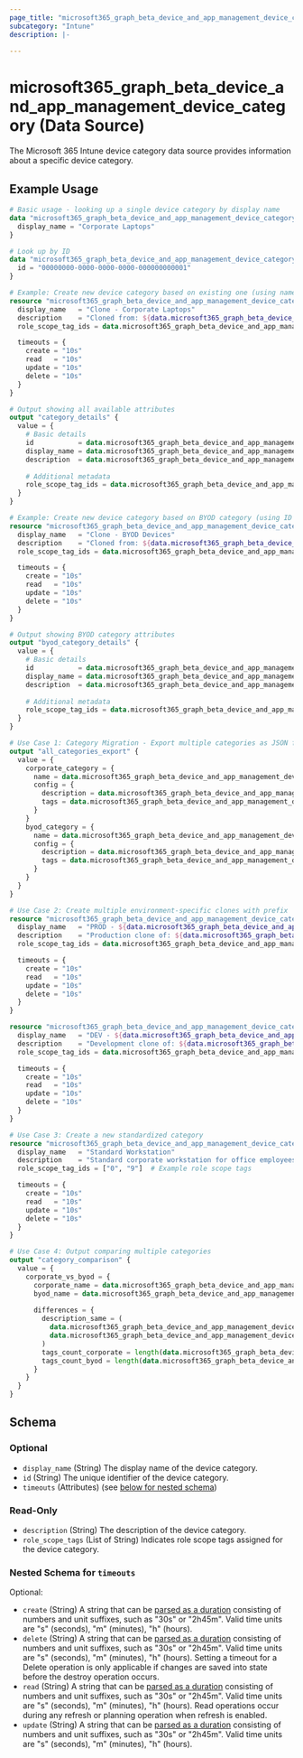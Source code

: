 ```yaml
---
page_title: "microsoft365_graph_beta_device_and_app_management_device_category Data Source - terraform-provider-microsoft365"
subcategory: "Intune"
description: |-
  
---
```


# microsoft365_graph_beta_device_and_app_management_device_category (Data Source)

The Microsoft 365 Intune device category data source provides information about a specific device category.

## Example Usage

```terraform
# Basic usage - looking up a single device category by display name
data "microsoft365_graph_beta_device_and_app_management_device_category" "by_name" {
  display_name = "Corporate Laptops"
}

# Look up by ID
data "microsoft365_graph_beta_device_and_app_management_device_category" "byod_category" {
  id = "00000000-0000-0000-0000-000000000001"
}

# Example: Create new device category based on existing one (using name lookup)
resource "microsoft365_graph_beta_device_and_app_management_device_category" "clone_corporate" {
  display_name   = "Clone - Corporate Laptops"
  description    = "Cloned from: ${data.microsoft365_graph_beta_device_and_app_management_device_category.by_name.description}"
  role_scope_tag_ids = data.microsoft365_graph_beta_device_and_app_management_device_category.by_name.role_scope_tag_ids

  timeouts = {
    create = "10s"
    read   = "10s"
    update = "10s"
    delete = "10s"
  }
}

# Output showing all available attributes
output "category_details" {
  value = {
    # Basic details
    id           = data.microsoft365_graph_beta_device_and_app_management_device_category.by_name.id
    display_name = data.microsoft365_graph_beta_device_and_app_management_device_category.by_name.display_name
    description  = data.microsoft365_graph_beta_device_and_app_management_device_category.by_name.description
    
    # Additional metadata
    role_scope_tag_ids = data.microsoft365_graph_beta_device_and_app_management_device_category.by_name.role_scope_tag_ids
  }
}

# Example: Create new device category based on BYOD category (using ID lookup)
resource "microsoft365_graph_beta_device_and_app_management_device_category" "clone_byod" {
  display_name   = "Clone - BYOD Devices"
  description    = "Cloned from: ${data.microsoft365_graph_beta_device_and_app_management_device_category.byod_category.description}"
  role_scope_tag_ids = data.microsoft365_graph_beta_device_and_app_management_device_category.byod_category.role_scope_tag_ids

  timeouts = {
    create = "10s"
    read   = "10s"
    update = "10s"
    delete = "10s"
  }
}

# Output showing BYOD category attributes
output "byod_category_details" {
  value = {
    # Basic details
    id           = data.microsoft365_graph_beta_device_and_app_management_device_category.byod_category.id
    display_name = data.microsoft365_graph_beta_device_and_app_management_device_category.byod_category.display_name
    description  = data.microsoft365_graph_beta_device_and_app_management_device_category.byod_category.description
    
    # Additional metadata
    role_scope_tag_ids = data.microsoft365_graph_beta_device_and_app_management_device_category.byod_category.role_scope_tag_ids
  }
}

# Use Case 1: Category Migration - Export multiple categories as JSON for documentation/migration
output "all_categories_export" {
  value = {
    corporate_category = {
      name = data.microsoft365_graph_beta_device_and_app_management_device_category.by_name.display_name
      config = {
        description = data.microsoft365_graph_beta_device_and_app_management_device_category.by_name.description
        tags = data.microsoft365_graph_beta_device_and_app_management_device_category.by_name.role_scope_tag_ids
      }
    }
    byod_category = {
      name = data.microsoft365_graph_beta_device_and_app_management_device_category.byod_category.display_name
      config = {
        description = data.microsoft365_graph_beta_device_and_app_management_device_category.byod_category.description
        tags = data.microsoft365_graph_beta_device_and_app_management_device_category.byod_category.role_scope_tag_ids
      }
    }
  }
}

# Use Case 2: Create multiple environment-specific clones with prefix
resource "microsoft365_graph_beta_device_and_app_management_device_category" "prod_clone" {
  display_name   = "PROD - ${data.microsoft365_graph_beta_device_and_app_management_device_category.byod_category.display_name}"
  description    = "Production clone of: ${data.microsoft365_graph_beta_device_and_app_management_device_category.byod_category.description}"
  role_scope_tag_ids = data.microsoft365_graph_beta_device_and_app_management_device_category.byod_category.role_scope_tag_ids

  timeouts = {
    create = "10s"
    read   = "10s"
    update = "10s"
    delete = "10s"
  }
}

resource "microsoft365_graph_beta_device_and_app_management_device_category" "dev_clone" {
  display_name   = "DEV - ${data.microsoft365_graph_beta_device_and_app_management_device_category.byod_category.display_name}"
  description    = "Development clone of: ${data.microsoft365_graph_beta_device_and_app_management_device_category.byod_category.description}"
  role_scope_tag_ids = data.microsoft365_graph_beta_device_and_app_management_device_category.byod_category.role_scope_tag_ids

  timeouts = {
    create = "10s"
    read   = "10s"
    update = "10s"
    delete = "10s"
  }
}

# Use Case 3: Create a new standardized category
resource "microsoft365_graph_beta_device_and_app_management_device_category" "standard_workstation" {
  display_name   = "Standard Workstation"
  description    = "Standard corporate workstation for office employees"
  role_scope_tag_ids = ["0", "9"]  # Example role scope tags

  timeouts = {
    create = "10s"
    read   = "10s"
    update = "10s"
    delete = "10s"
  }
}

# Use Case 4: Output comparing multiple categories
output "category_comparison" {
  value = {
    corporate_vs_byod = {
      corporate_name = data.microsoft365_graph_beta_device_and_app_management_device_category.by_name.display_name
      byod_name = data.microsoft365_graph_beta_device_and_app_management_device_category.byod_category.display_name
      
      differences = {
        description_same = (
          data.microsoft365_graph_beta_device_and_app_management_device_category.by_name.description ==
          data.microsoft365_graph_beta_device_and_app_management_device_category.byod_category.description
        )
        tags_count_corporate = length(data.microsoft365_graph_beta_device_and_app_management_device_category.by_name.role_scope_tag_ids)
        tags_count_byod = length(data.microsoft365_graph_beta_device_and_app_management_device_category.byod_category.role_scope_tag_ids)
      }
    }
  }
}
```

<!-- schema generated by tfplugindocs -->
## Schema

### Optional

- `display_name` (String) The display name of the device category.
- `id` (String) The unique identifier of the device category.
- `timeouts` (Attributes) (see [below for nested schema](#nestedatt--timeouts))

### Read-Only

- `description` (String) The description of the device category.
- `role_scope_tags` (List of String) Indicates role scope tags assigned for the device category.

<a id="nestedatt--timeouts"></a>
### Nested Schema for `timeouts`

Optional:

- `create` (String) A string that can be [parsed as a duration](https://pkg.go.dev/time#ParseDuration) consisting of numbers and unit suffixes, such as "30s" or "2h45m". Valid time units are "s" (seconds), "m" (minutes), "h" (hours).
- `delete` (String) A string that can be [parsed as a duration](https://pkg.go.dev/time#ParseDuration) consisting of numbers and unit suffixes, such as "30s" or "2h45m". Valid time units are "s" (seconds), "m" (minutes), "h" (hours). Setting a timeout for a Delete operation is only applicable if changes are saved into state before the destroy operation occurs.
- `read` (String) A string that can be [parsed as a duration](https://pkg.go.dev/time#ParseDuration) consisting of numbers and unit suffixes, such as "30s" or "2h45m". Valid time units are "s" (seconds), "m" (minutes), "h" (hours). Read operations occur during any refresh or planning operation when refresh is enabled.
- `update` (String) A string that can be [parsed as a duration](https://pkg.go.dev/time#ParseDuration) consisting of numbers and unit suffixes, such as "30s" or "2h45m". Valid time units are "s" (seconds), "m" (minutes), "h" (hours).
